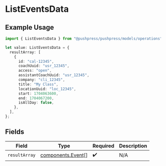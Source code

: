 # ListEventsData

## Example Usage

```typescript
import { ListEventsData } from "@pushpress/pushpress/models/operations";

let value: ListEventsData = {
  resultArray: [
    {
      id: "cal-12345",
      coachUuid: "usr_12345",
      access: "open",
      assistantCoachUuid: "usr_12345",
      company: "cli_12345",
      title: "My Class",
      locationUuid: "loc_12345",
      start: 1704063600,
      end: 1704067200,
      isAllDay: false,
    },
  ],
};
```

## Fields

| Field                                                  | Type                                                   | Required                                               | Description                                            |
| ------------------------------------------------------ | ------------------------------------------------------ | ------------------------------------------------------ | ------------------------------------------------------ |
| `resultArray`                                          | [components.Event](../../models/components/event.md)[] | :heavy_check_mark:                                     | N/A                                                    |